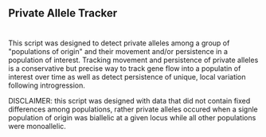 #                          #
## Private Allele Tracker ##
#                          #

This script was designed to detect private alleles among a group of "populations of origin" and their movement and/or persistence in a population of interest.  Tracking movement and persistence of private alleles is a conservative but precise way to track gene flow into a populatin of interest over time as well as detect persistence of unique, local variation following introgression.

DISCLAIMER: this script was designed with data that did not contain fixed differences among populations, rather private alleles occured when a signle population of origin was biallelic at a given locus while all other populations were monoallelic.
